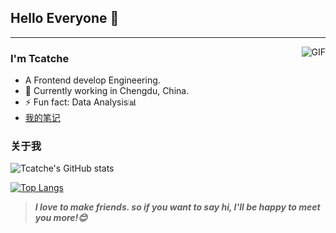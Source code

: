 ## Hello Everyone 👋
---
<img align="right" alt="GIF" src="https://raw.githubusercontent.com/JoeyBling/JoeyBling/master/pic/pusheencode.gif" />

### I'm Tcatche

- A Frontend develop Engineering.
- 🌱 Currently working in Chengdu, China.
- ⚡ Fun fact: Data Analysis📊
- [我的笔记](https://tcatche.site/)

### 关于我

![Tcatche's GitHub stats](https://github-readme-stats.vercel.app/api?username=tcatche&show_icons=true&theme=radical)

[![Top Langs](https://github-readme-stats.vercel.app/api/top-langs/?username=anuraghazra&layout=compact)](https://github.com/anuraghazra/github-readme-stats)

> ***I love to make friends. so if you want to say hi, I'll be happy to meet you more!😊***
